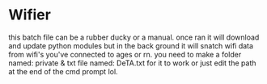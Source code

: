 # Wifier
this batch file can be a rubber ducky or a manual. once ran it will download and update python modules but in the back ground it will snatch wifi data from wifi's you've connected to ages or rn. you need to make a folder named: private &amp; txt file named: DeTA.txt for it to work or just edit the path at the end of the cmd prompt lol.
